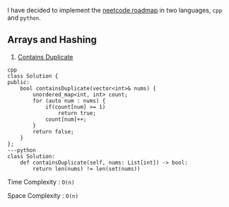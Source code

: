 I have decided to implement the [neetcode roadmap](https://neetcode.io/roadmap) in two languages, `cpp` and `python`.

## Arrays and Hashing

1. [Contains Duplicate](https://leetcode.com/problems/contains-duplicate/)

```tabs
cpp
class Solution {
public:
    bool containsDuplicate(vector<int>& nums) {
        unordered_map<int, int> count;
        for (auto num : nums) {
            if(count[num] >= 1)
                return true;
            count[num]++;
        }
        return false;
    }
};
---python
class Solution:
    def containsDuplicate(self, nums: List[int]) -> bool:
        return len(nums) != len(set(nums))
```

Time Complexity : `O(n)`

Space Complexity : `O(n)`
